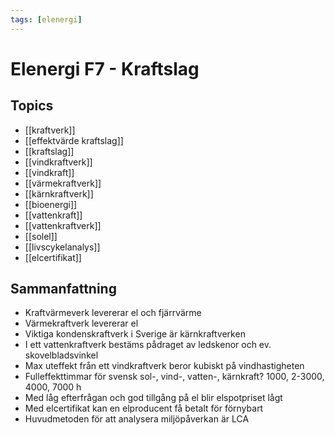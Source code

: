 ```yaml
---
tags: [elenergi]
---
```

# Elenergi F7 - Kraftslag

## Topics
- [[kraftverk]]
- [[effektvärde kraftslag]]
- [[kraftslag]]
- [[vindkraftverk]]
- [[vindkraft]]
- [[värmekraftverk]]
- [[kärnkraftverk]]
- [[bioenergi]]
- [[vattenkraft]]
- [[vattenkraftverk]]
- [[solel]]
- [[livscykelanalys]]
- [[elcertifikat]]

## Sammanfattning
- Kraftvärmeverk levererar el och fjärrvärme 
- Värmekraftverk levererar el 
- Viktiga kondenskraftverk i Sverige är kärnkraftverken 
- I ett vattenkraftverk bestäms pådraget av ledskenor och ev. skovelbladsvinkel
- Max uteffekt från ett vindkraftverk beror kubiskt på vindhastigheten
- Fulleffekttimmar för svensk sol-, vind-, vatten-, kärnkraft? 1000, 2-3000, 4000, 7000 h 
- Med låg efterfrågan och god tillgång på el blir elspotpriset lågt 
- Med elcertifikat kan en elproducent få betalt för förnybart 
- Huvudmetoden för att analysera miljöpåverkan är LCA